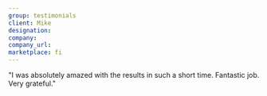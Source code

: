 ```yaml
---
group: testimonials
client: Mike
designation: 
company: 
company_url:
marketplace: fi
---
```

"I was absolutely amazed with the results in such a short time. Fantastic job. Very grateful."